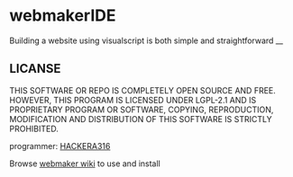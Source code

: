 # webmakerIDE
Building a website using visualscript is both simple and straightforward
__


## LICANSE
THIS SOFTWARE OR REPO IS COMPLETELY OPEN SOURCE AND FREE.
HOWEVER, THIS PROGRAM IS LICENSED UNDER LGPL-2.1 AND IS PROPRIETARY PROGRAM OR SOFTWARE, COPYING, REPRODUCTION, MODIFICATION AND DISTRIBUTION OF THIS SOFTWARE IS STRICTLY PROHIBITED.

programmer: [HACKERA316](https://github.com/HACKERA316/webmaker/)

Browse [webmaker wiki](https://github.com/HACKERA316/webmaker/wiki) to use and install
